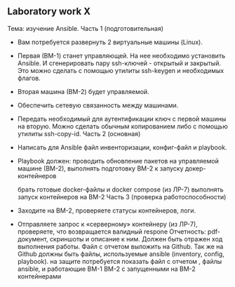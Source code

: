 ## Laboratory work X

Тема: изучение Ansible.
Часть 1 (подготовительная)
- Вам потребуется развернуть 2 виртуальные машины (Linux).
- Первая (ВМ-1) станет управляющей. На нее необходимо установить Ansible. И
сгенерировать пару ssh-ключей - открытый и закрытый. Это можно сделать с помощью
утилиты ssh-keygen и необходимых флагов.
- Вторая машина (ВМ-2) будет управляемой.
- Обеспечить сетевую связанность между машинами.
- Передать необходимый для аутентификации ключ с первой машины на вторую. Можно
сделать обычным копированием либо с помощью утилиты ssh-copy-id.
Часть 2 (основная)
- Написать для Ansible файл инвенторизации, конфиг-файл и playbook.
- Playbook должен:
	 проводить обновление пакетов на управляемой машине (ВМ-2),
	 выполнять подготовку ВМ-2 к запуску докер-контейнеров

	 брать готовые docker-файлы и docker compose (из ЛР-7)
	 выполнять запуск контейнеров на ВМ-2
Часть 3 (проверка работоспособности)
- Заходите на ВМ-2, проверяете статусы контейнеров, логи.
- Отправляете запрос к «серверному» контейнеру (из ЛР-7), проверяете, что возвращается
валидный respone
Отчетность:
pdf-документ, скриншоты и описание к ним. Должен быть отражен ход выполнения работы.
Файл с отчетом выложить на Github. Так же на Github должны быть файлы, используемые
ansible (inventory, config, playbook).
на защите потребуется показать файл с отчетом , файлы ansible, и работающие ВМ-1 ВМ-2
c запущенными на ВМ-2 контейнерами
